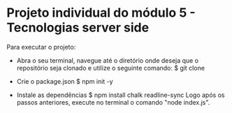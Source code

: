 # Projeto individual do módulo 5 - Tecnologias server side



Para executar o projeto:

- Abra o seu terminal, navegue até o diretório onde deseja que o repositório seja clonado e utilize o seguinte comando:
$ git clone 

- Crie o package.json
$ npm init -y
- Instale as dependências
$ npm install chalk readline-sync
Logo após os passos anteriores, execute no terminal o comando "node index.js".

